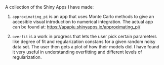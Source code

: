 A collection of the Shiny Apps I have made:

1. `approximating_pi` is an app that uses Monte Carlo methods to give an accesible visual introduction to numerical 
integration. The actual app can be found at:  https://apapiu.shinyapps.io/approximating_pi/

2. `overfit` is a work in progress that lets the user pick certain parameters like degree of fit and regularization constans for a 
given random noisy data set. The user then gets a plot of how their models did. I have found it very useful in understanding overfitting 
and different levels of regularization. 
